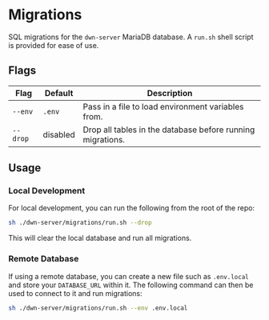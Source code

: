 # Migrations

SQL migrations for the `dwn-server` MariaDB database.
A `run.sh` shell script is provided for ease of use.

## Flags

| Flag     | Default  | Description |
| -------- | -------- | ----------- |
| `--env`  | `.env`   | Pass in a file to load environment variables from. |
| `--drop` | disabled | Drop all tables in the database before running migrations. |

## Usage

### Local Development

For local development, you can run the following from the root of the repo:

```bash
sh ./dwn-server/migrations/run.sh --drop
```

This will clear the local database and run all migrations.

### Remote Database

If using a remote database, you can create a new file such as `.env.local` and store your `DATABASE_URL` within it.
The following command can then be used to connect to it and run migrations:

```bash
sh ./dwn-server/migrations/run.sh --env .env.local
```
